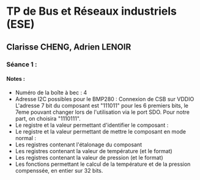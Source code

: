 # TP de Bus et Réseaux industriels (ESE)
## Clarisse CHENG, Adrien LENOIR

### Séance 1 :

#### Notes :
* Numéro de la boîte à bec : 4
* Adresse I2C possibles pour le BMP280 : Connexion de CSB sur VDDIO L'adresse 7 bit du composant est "111011" pour les 6 premiers bits, le 7eme pouvant changer lors de l'utilisation via le port SDO. Pour notre part, on choisira "1110111".
* Le registre et la valeur permettant d'identifier le composant :
* Le registre et la valeur permettant de mettre le composant en mode normal :
* Les registres contenant l'étalonage du composant
* Les registres contenant la valeur de température (et le format)
* Les registres contenant la valeur de pression (et le format)
* Les fonctions permettant le calcul de la température et de la pression compenssée, en entier sur 32 bits.
